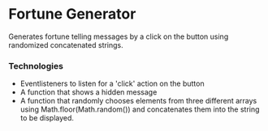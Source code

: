 # Fortune Generator

Generates fortune telling messages by a click on the button using randomized concatenated strings.

### Technologies

+ Eventlisteners to listen for a 'click' action on the button
+ A function that shows a hidden message
+ A function that randomly chooses elements from three different arrays using Math.floor(Math.random()) and concatenates them into the string to be displayed.